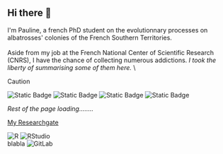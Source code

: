 ## Hi there 🌿

I'm Pauline, a french PhD student on the evolutionnary processes on albatrosses' colonies of the French Southern Territories.
\
\
Aside from my job at the French National Center of Scientific Research (CNRS), I have the chance of collecting numerous addictions. *I took the liberty of summarising some of them here.* \
> [!CAUTION]
> ![Static Badge](https://img.shields.io/badge/Corvids-252525) ![Static Badge](https://img.shields.io/badge/Sharks-023858) ![Static Badge](https://img.shields.io/badge/Ferns-2E4521) ![Static Badge](https://img.shields.io/badge/Coffee-3B2516)




*Rest of the page loading........*

[My Researchgate](https://www.researchgate.net/profile/Pauline-Richard-3)

![R](https://img.shields.io/badge/r-%23276DC3.svg?style=for-the-badge&logo=r&logoColor=black) 
![RStudio](https://img.shields.io/badge/Rstudio-grey?style=for-the-badge&logo=rstudioide&logoColor=%75AADB)
\
blabla
![GitLab](https://img.shields.io/badge/gitlab-%23181717.svg?style=for-the-badge&logo=gitlab&logoColor=white)




<!--
**wondering-wanderer/wondering-wanderer** is a ✨ _special_ ✨ repository because its `README.md` (this file) appears on your GitHub profile.

Here are some ideas to get you started:

- 🔭 I’m currently working on ...
- 🌱 I’m currently learning ...
- 👯 I’m looking to collaborate on ...
- 🤔 I’m looking for help with ...
- 💬 Ask me about ...
- 📫 How to reach me: ...
- 😄 Pronouns: ...
- ⚡ Fun fact: ...
-->
